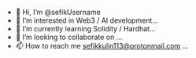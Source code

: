 - 👋 Hi, I’m @sefikUsername
- 👀 I’m interested in Web3 / AI development...
- 🌱 I’m currently learning Solidity / Hardhat...
- 💞️ I’m looking to collaborate on ...
- 📫 How to reach me sefikkulin113@protonmail.com ...

<!---
sefikusername/sefikusername is a ✨ special ✨ repository because its `README.md` (this file) appears on your GitHub profile.
You can click the Preview link to take a look at your changes.
--->
